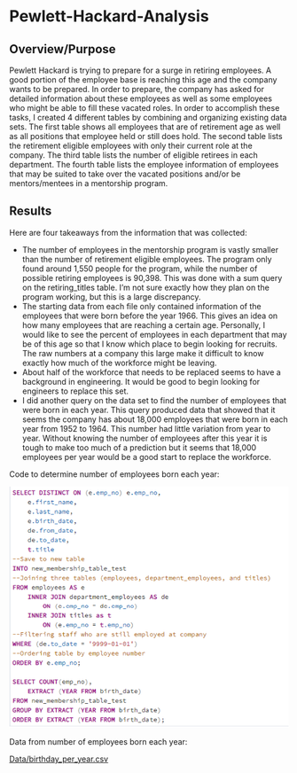# Pewlett-Hackard-Analysis

## Overview/Purpose
Pewlett Hackard is trying to prepare for a surge in retiring employees.  A good portion of the employee base is reaching this age and the company wants to be prepared.  In order to prepare, the company has asked for detailed information about these employees as well as some employees who might be able to fill these vacated roles.  In order to accomplish these tasks, I created 4 different tables by combining and organizing existing data sets.  The first table shows all employees that are of retirement age as well as all positions that employee held or still does hold.  The second table lists the retirement eligible employees with only their current role at the company.  The third table lists the number of eligible retirees in each department.  The fourth table lists the employee information of employees that may be suited to take over the vacated positions and/or be mentors/mentees in a mentorship program.

## Results
Here are four takeaways from the information that was collected:
- The number of employees in the mentorship program is vastly smaller than the number of retirement eligible employees.  The program only found around 1,550 people for the program, while the number of possible retiring employees is 90,398.  This was done with a sum query on the retiring_titles table.  I’m not sure exactly how they plan on the program working, but this is a large discrepancy.
- The starting data from each file only contained information of the employees that were born before the year 1966.  This gives an idea on how many employees that are reaching a certain age.  Personally, I would like to see the percent of employees in each department that may be of this age so that I know which place to begin looking for recruits.  The raw numbers at a company this large make it difficult to know exactly how much of the workforce might be leaving.
- About half of the workforce that needs to be replaced seems to have a background in engineering. It would be good to begin looking for engineers to replace this set.
- I did another query on the data set to find the number of employees that were born in each year.  This query produced data that showed that it seems the company has about 18,000 employees that were born in each year from 1952 to 1964.  This number had little variation from year to year.  Without knowing the number of employees after this year it is tough to make too much of a prediction but it seems that 18,000 employees per year would be a good start to replace the workforce.

Code to determine number of employees born each year:

![Queries/Number-of-Birthdays-Each-Year.png](Queries/Number-of-Birthdays-Each-Year.png)

Data from number of employees born each year:

[Data/birthday_per_year.csv](Data/birthday_per_year.csv)
